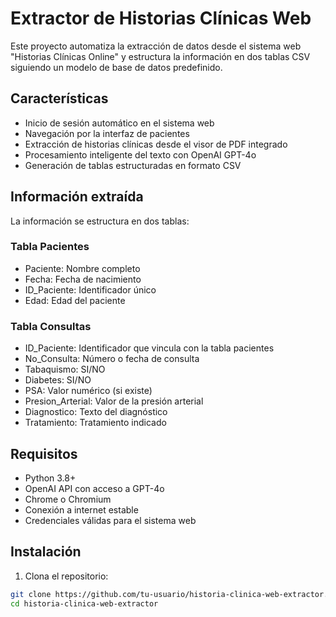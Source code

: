 # Extractor de Historias Clínicas Web

Este proyecto automatiza la extracción de datos desde el sistema web "Historias Clínicas Online" y estructura la información en dos tablas CSV siguiendo un modelo de base de datos predefinido.

## Características

- Inicio de sesión automático en el sistema web
- Navegación por la interfaz de pacientes
- Extracción de historias clínicas desde el visor de PDF integrado
- Procesamiento inteligente del texto con OpenAI GPT-4o
- Generación de tablas estructuradas en formato CSV

## Información extraída

La información se estructura en dos tablas:

### Tabla Pacientes
- Paciente: Nombre completo
- Fecha: Fecha de nacimiento
- ID_Paciente: Identificador único 
- Edad: Edad del paciente

### Tabla Consultas
- ID_Paciente: Identificador que vincula con la tabla pacientes
- No_Consulta: Número o fecha de consulta
- Tabaquismo: SI/NO
- Diabetes: SI/NO
- PSA: Valor numérico (si existe)
- Presion_Arterial: Valor de la presión arterial
- Diagnostico: Texto del diagnóstico
- Tratamiento: Tratamiento indicado

## Requisitos

- Python 3.8+
- OpenAI API con acceso a GPT-4o
- Chrome o Chromium
- Conexión a internet estable
- Credenciales válidas para el sistema web

## Instalación

1. Clona el repositorio:
```bash
git clone https://github.com/tu-usuario/historia-clinica-web-extractor.git
cd historia-clinica-web-extractor